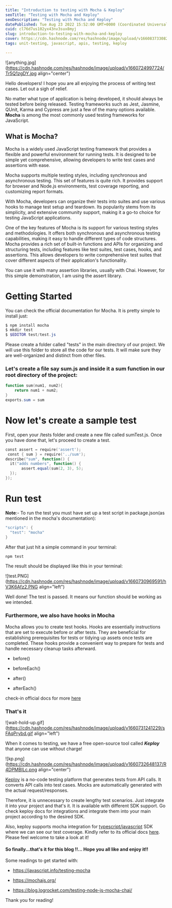```yaml
---
title: "Introduction to testing with Mocha & Keploy"
seoTitle: "Testing with Mocha and Keploy"
seoDescription: "Testing with Mocha and Keploy"
datePublished: Tue Aug 23 2022 15:52:00 GMT+0000 (Coordinated Universal Time)
cuid: cl76d7us102yx43nv3sux8myj
slug: introduction-to-testing-with-mocha-and-keploy
cover: https://cdn.hashnode.com/res/hashnode/image/upload/v1660837330828/9wbtUwv7fl.png
tags: unit-testing, javascript, apis, testing, keploy

---
```


![anything.jpg](https://cdn.hashnode.com/res/hashnode/image/upload/v1660724997724/Tr5Q1zgDY.jpg align="center")

Hello developers! I hope you are all enjoying the process of writing test cases. Let out a sigh of relief.

No matter what type of application is being developed, it should always be tested before being released. Testing frameworks such as Jest, Jasmine, QUnit, Karma and Cypress are just a few of the many options available. **Mocha** is among the most commonly used testing frameworks for JavaScript.

## What is Mocha?

Mocha is a widely used JavaScript testing framework that provides a flexible and powerful environment for running tests. It is designed to be simple yet comprehensive, allowing developers to write test cases and assertions with ease.

Mocha supports multiple testing styles, including synchronous and asynchronous testing. This set of features is quite rich. It provides support for browser and Node.js environments, test coverage reporting, and customizing report formats.

With Mocha, developers can organize their tests into suites and use various hooks to manage test setup and teardown. Its popularity stems from its simplicity, and extensive community support, making it a go-to choice for testing JavaScript applications.

One of the key features of Mocha is its support for various testing styles and methodologies. It offers both synchronous and asynchronous testing capabilities, making it easy to handle different types of code structures. Mocha provides a rich set of built-in functions and APIs for organizing and structuring tests, including features like test suites, test cases, hooks, and assertions. This allows developers to write comprehensive test suites that cover different aspects of their application's functionality.

You can use it with many assertion libraries, usually with Chai. However, for this simple demonstration, I am using the assert library.

# Getting Started

You can check the official documentation for Mocha. It is pretty simple to install just:

```powershell
$ npm install mocha
$ mkdir test
$ $EDITOR test/test.js
```

Please create a folder called "tests" in the main directory of our project. We will use this folder to store all the code for our tests. It will make sure they are well-organized and distinct from other files.

### Let's create a file say sum.js and inside it a sum function in our root directory of the project:

```powershell
function sum(num1, num2){
    return num1 + num2;
}
exports.sum = sum
```

# Now let's create a sample test

First, open your /tests folder and create a new file called sumTest.js. Once you have done that, let's proceed to create a test.

```powershell
const assert = require('assert');
 const { sum } = require('../sum');
describe("sum", function() {
  it("adds numbers", function() {
       assert.equal(sum(2, 3), 5);
  });
});
```

# Run test

**Note**:- To run the test you must have set up a test script in package.json(as mentioned in the mocha's documentation):

```powershell
"scripts": {
  "test": "mocha"
}
```

After that just hit a simple command in your terminal:

```powershell
npm test
```

The result should be displayed like this in your terminal:

![test.PNG](https://cdn.hashnode.com/res/hashnode/image/upload/v1660730969591/hV3K6Afz2.PNG align="left")

Well done! The test is passed. It means our function should be working as we intended.

### Furthermore, we also have hooks in Mocha

Mocha allows you to create test hooks. Hooks are essentially instructions that are set to execute before or after tests. They are beneficial for establishing prerequisites for tests or tidying up assets once tests are completed. These hooks provide a convenient way to prepare for tests and handle necessary cleanup tasks afterward.

* before()
    
* beforeEach()
    
* after()
    
* afterEach()
    

check-in official docs for more [here](https://mochajs.org/#hooks)

### That's it

![wait-hold-up.gif](https://cdn.hashnode.com/res/hashnode/image/upload/v1660731241229/sFAqPrybd.gif align="left")

When it comes to testing, we have a free open-source tool called ***Keploy*** that anyone can use without charge!

![kp.png](https://cdn.hashnode.com/res/hashnode/image/upload/v1660732648137/R4DPMBILc.png align="center")

[Keploy](https://github.com/keploy) is a no-code testing platform that generates tests from API calls. It converts API calls into test cases. Mocks are automatically generated with the actual request/responses.

Therefore, it is unnecessary to create lengthy test scenarios. Just integrate it into your project and that's it. It is available with different SDK support. Go check keploy docs for integrations and integrate them into your main project according to the desired SDK.

Also, keploy supports mocha integration for [typescript/javascript](https://github.com/keploy/typescript-sdk) SDK where we can see our test coverage. Kindly refer to its official docs [here](https://docs.keploy.io/). Please feel welcome to take a look at it!

#### So finally...that's it for this blog !!... Hope you all like and enjoy it!!

Some readings to get started with:

* https://javascript.info/testing-mocha
    
* https://mochajs.org/
    
* https://blog.logrocket.com/testing-node-js-mocha-chai/
    

Thank you for reading!